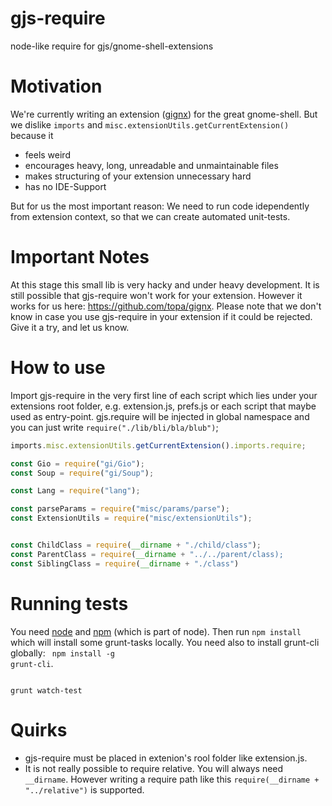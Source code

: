 gjs-require
===========

node-like require for gjs/gnome-shell-extensions

Motivation
===============
We're currently writing an extension ([gignx](https://github.com/topa/gignx)) for the great gnome-shell. But we dislike <code>imports</code> and <code>misc.extensionUtils.getCurrentExtension()</code> because it
 - feels weird
 - encourages heavy, long, unreadable and unmaintainable files
 - makes structuring of your extension unnecessary hard
 - has no IDE-Support

But for us the most important reason: We need to run code idependently from extension context, so that we can create automated unit-tests.

Important Notes
===============

At this stage this small lib is very hacky and under heavy development. It is still possible that gjs-require won't work for your extension. However it works for us here: https://github.com/topa/gignx.
Please note that we don't know in case you use gjs-require in your extension if it could be rejected. Give it a try, and let us know.

How to use
==========

Import gjs-require in the very first line of each script which lies under your extensions root folder, e.g. extension.js, prefs.js or each script that maybe used as entry-point.
gjs.require will be injected in global namespace and you can just write <code>require("./lib/bli/bla/blub")</code>;

```javascript
imports.misc.extensionUtils.getCurrentExtension().imports.require;

const Gio = require("gi/Gio");
const Soup = require("gi/Soup");

const Lang = require("lang");

const parseParams = require("misc/params/parse");
const ExtensionUtils = require("misc/extensionUtils");


const ChildClass = require(__dirname + "./child/class");
const ParentClass = require(__dirname + "../../parent/class);
const SiblingClass = require(__dirname + "./class")


```

Running tests
=============

You need [node](http://nodejs.org/) and [npm](https://npmjs.org/) (which is part of node). Then run <code>npm install</code> which will install some grunt-tasks locally.
You need also to install grunt-cli globally: <code> npm install -g grunt-cli</code>.

``` shell

grunt watch-test

```


Quirks
======

- gjs-require must be placed in extenion's rool folder like extension.js.
- It is not really possible to require relative. You will always need <code>__dirname</code>. However writing a require path like this <code>require(__dirname + "../relative")</code> is supported.
